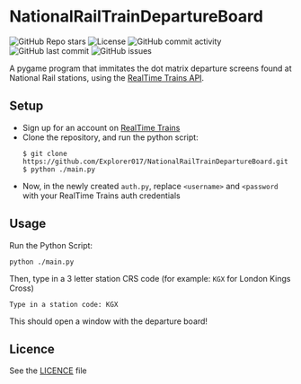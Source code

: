 # NationalRailTrainDepartureBoard
![GitHub Repo stars](https://img.shields.io/github/stars/Explorer017/NationalRailTrainDepartureBoard?style=social) ![License](https://img.shields.io/badge/License-MIT-blue) ![GitHub commit activity](https://img.shields.io/github/commit-activity/m/Explorer017/NationalRailTrainDepartureBoard) ![GitHub last commit](https://img.shields.io/github/last-commit/Explorer017/NationalRailTrainDepartureBoard) ![GitHub issues](https://img.shields.io/github/issues-raw/Explorer017/NationalRailTrainDepartureBoard)

A pygame program that immitates the dot matrix departure screens found at National Rail stations, using the [RealTime Trains API](https://api.rtt.io/). 

## Setup

 
 - Sign up for an account on [RealTime Trains](https://api.rtt.io/)
 - Clone the repository, and run the python script:
	  ```
	  $ git clone https://github.com/Explorer017/NationalRailTrainDepartureBoard.git
	  $ python ./main.py
	  ```
- Now, in the newly created `auth.py`, replace `<username>` and `<password` with your RealTime Trains auth credentials

## Usage
Run the Python Script:
```
python ./main.py
```
Then, type in a 3 letter station CRS code (for example: `KGX` for London Kings Cross)
```
Type in a station code: KGX
```
This should open a window with the departure board!

## Licence
See the [LICENCE](https://github.com/Explorer017/NationalRailTrainDepartureBoard/blob/main/LICENCE) file

